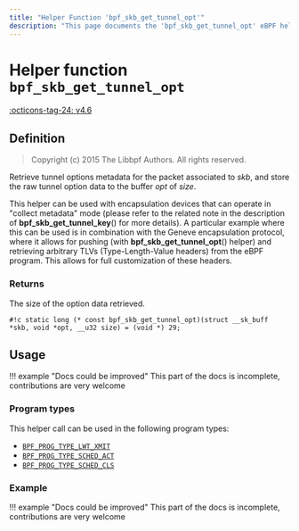 ```yaml
---
title: "Helper Function 'bpf_skb_get_tunnel_opt'"
description: "This page documents the 'bpf_skb_get_tunnel_opt' eBPF helper function, including its definition, usage, program types that can use it, and examples."
---
```

# Helper function `bpf_skb_get_tunnel_opt`

<!-- [FEATURE_TAG](bpf_skb_get_tunnel_opt) -->
[:octicons-tag-24: v4.6](https://github.com/torvalds/linux/commit/14ca0751c96f8d3d0f52e8ed3b3236f8b34d3460)
<!-- [/FEATURE_TAG] -->

## Definition

> Copyright (c) 2015 The Libbpf Authors. All rights reserved.


<!-- [HELPER_FUNC_DEF] -->
Retrieve tunnel options metadata for the packet associated to _skb_, and store the raw tunnel option data to the buffer _opt_ of _size_.

This helper can be used with encapsulation devices that can operate in "collect metadata" mode (please refer to the related note in the description of **bpf_skb_get_tunnel_key**() for more details). A particular example where this can be used is in combination with the Geneve encapsulation protocol, where it allows for pushing (with **bpf_skb_get_tunnel_opt**() helper) and retrieving arbitrary TLVs (Type-Length-Value headers) from the eBPF program. This allows for full customization of these headers.

### Returns

The size of the option data retrieved.

`#!c static long (* const bpf_skb_get_tunnel_opt)(struct __sk_buff *skb, void *opt, __u32 size) = (void *) 29;`
<!-- [/HELPER_FUNC_DEF] -->

## Usage

!!! example "Docs could be improved"
    This part of the docs is incomplete, contributions are very welcome

### Program types

This helper call can be used in the following program types:

<!-- DO NOT EDIT MANUALLY -->
<!-- [HELPER_FUNC_PROG_REF] -->
 * [`BPF_PROG_TYPE_LWT_XMIT`](../program-type/BPF_PROG_TYPE_LWT_XMIT.md)
 * [`BPF_PROG_TYPE_SCHED_ACT`](../program-type/BPF_PROG_TYPE_SCHED_ACT.md)
 * [`BPF_PROG_TYPE_SCHED_CLS`](../program-type/BPF_PROG_TYPE_SCHED_CLS.md)
<!-- [/HELPER_FUNC_PROG_REF] -->

### Example

!!! example "Docs could be improved"
    This part of the docs is incomplete, contributions are very welcome
